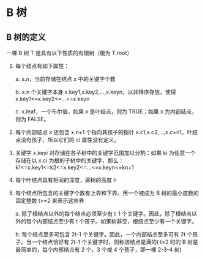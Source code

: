 # B 树

## B 树的定义

一棵 B 树 T 是具有以下性质的有根树（根为 T.root）

1. 每个结点有如下属性： 
   
   a. x.n，当前存储在结点 x 中的关键字个数 
   
   b. x.n 个关键字本身 x.key1,x.key2,...,x.keyn，以非降序存放，使得 x.key1<=x.key2<=...<=x.keyn
   
   c. x.leaf，一个布尔值，如果 x 是叶结点，则为 TRUE；如果 x 为内部结点，则为 FALSE。
   
2. 每个内部结点 x 还包含 x.n+1 个指向其孩子的指针 x.c1,x.c2,...,x.c+n1。叶结点没有孩子，所以它们的 ci 属性没有定义。
   
3. 关键字 x.keyi 对存储在各子树中的关键字范围加以分割：如果 ki 为任意一个存储在以 x.ci 为根的子树中的关键字，那么：k1<=x.key1<=k2<=x.key2<=...<=x.keyn<=kn+1

4. 每个叶结点具有相同的深度，即树的高度 h

5. 每个结点所包含的关键字个数有上界和下界。用一个被成为 B 树的最小度数的固定整数 t>=2 来表示这些界 
   
   a. 除了根结点以外的每个结点必须至少有 t-1 个关键字。因此，除了根结点以外的每个内部结点至少有 t 个孩子。如果树非空，根结点至少有一个关键字。
   
   b. 每个结点至多可包含 2t-1 个关键字。因此，一个内部结点至多可有 2t 个孩子。当一个结点恰好有 2t-1 个关键字时，则称该结点是满的( t=2 时的 B 树是最简单的，每个内部结点有 2 个，3 个或 4 个孩子，即一棵 2-3-4 树)
   

